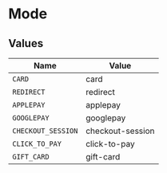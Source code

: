 # Mode


## Values

| Name               | Value              |
| ------------------ | ------------------ |
| `CARD`             | card               |
| `REDIRECT`         | redirect           |
| `APPLEPAY`         | applepay           |
| `GOOGLEPAY`        | googlepay          |
| `CHECKOUT_SESSION` | checkout-session   |
| `CLICK_TO_PAY`     | click-to-pay       |
| `GIFT_CARD`        | gift-card          |